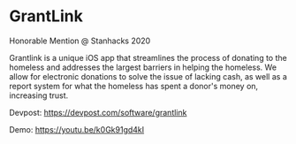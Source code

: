 # GrantLink

Honorable Mention @ Stanhacks 2020

Grantlink is a unique iOS app that streamlines the process of donating to the homeless and addresses the largest barriers in helping the homeless. We allow for electronic donations to solve the issue of lacking cash, as well as a report system for what the homeless has spent a donor's money on, increasing trust. 

Devpost: https://devpost.com/software/grantlink

Demo: https://youtu.be/k0Gk91gd4kI
